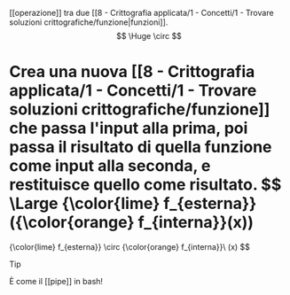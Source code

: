 [[operazione]] tra due [[8 - Crittografia applicata/1 - Concetti/1 - Trovare soluzioni crittografiche/funzione|funzioni]].
$$
\Huge
\circ
$$

Crea una nuova [[8 - Crittografia applicata/1 - Concetti/1 - Trovare soluzioni crittografiche/funzione]] che passa l'input alla prima, poi passa il risultato di quella funzione come input alla seconda, e restituisce quello come risultato.
$$
\Large
{\color{lime} f_{esterna}}({\color{orange} f_{interna}}(x)) 
= 
{\color{lime} f_{esterna}} \circ {\color{orange} f_{interna}}\ (x)
$$


> [!Tip]
> È come il [[pipe]] in bash!